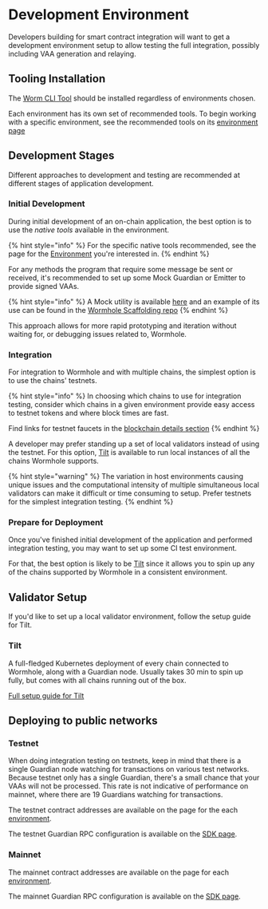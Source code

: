 # Development Environment

Developers building for smart contract integration will want to get a development environment setup to allow testing the full integration, possibly including VAA generation and relaying.

## Tooling Installation

The [Worm CLI Tool](../cli-docs/README.md) should be installed regardless of environments chosen.

Each environment has its own set of recommended tools. To begin working with a specific environment, see the recommended tools on its [environment page](../../blockchain-environments/README.md)

## Development Stages

Different approaches to development and testing are recommended at different stages of application development.

### Initial Development

During initial development of an on-chain application, the best option is to use the _native tools_ available in the environment.

{% hint style="info" %}
For the specific native tools recommended, see the page for the [Environment](../../blockchain-environments/environments.md) you're interested in.
{% endhint %}

For any methods the program that require some message be sent or received, it's recommended to set up some Mock Guardian or Emitter to provide signed VAAs.

{% hint style="info" %}
A Mock utility is available [here](https://github.com/wormhole-foundation/wormhole/blob/main/sdk/js/src/mock/wormhole.ts) and an example of its use can be found in the [Wormhole Scaffolding repo](https://github.com/wormhole-foundation/wormhole-scaffolding/blob/main/evm/ts-test/01\_hello\_world.ts#L3)
{% endhint %}

This approach allows for more rapid prototyping and iteration without waiting for, or debugging issues related to, Wormhole.

### Integration

For integration to Wormhole and with multiple chains, the simplest option is to use the chains' testnets.

{% hint style="info" %}
In choosing which chains to use for integration testing, consider which chains in a given environment provide easy access to testnet tokens and where block times are fast.

Find links for testnet faucets in the [blockchain details section](../../blockchain-environments/environments.md)
{% endhint %}

A developer may prefer standing up a set of local validators instead of using the testnet. For this option, [Tilt](./#tilt) is available to run local instances of all the chains Wormhole supports.

{% hint style="warning" %}
The variation in host environments causing unique issues and the computational intensity of multiple simultaneous local validators can make it difficult or time consuming to setup. Prefer testnets for the simplest integration testing.
{% endhint %}

### Prepare for Deployment

Once you've finished initial development of the application and performed integration testing, you may want to set up some CI test environment.

For that, the best option is likely to be [Tilt](./#tilt) since it allows you to spin up any of the chains supported by Wormhole in a consistent environment.

## Validator Setup

If you'd like to set up a local validator environment, follow the setup guide for Tilt.

### Tilt

A full-fledged Kubernetes deployment of every chain connected to Wormhole, along with a Guardian node. Usually takes 30 min to spin up fully, but comes with all chains running out of the box.

[Full setup guide for Tilt](tilt.md)

## Deploying to public networks

### Testnet

When doing integration testing on testnets, keep in mind that there is a single Guardian node watching for transactions on various test networks. Because testnet only has a single Guardian, there's a small chance that your VAAs will not be processed. This rate is not indicative of performance on mainnet, where there are 19 Guardians watching for transactions.

The testnet contract addresses are available on the page for the each [environment](../../blockchain-environments/environments.md).

The testnet Guardian RPC configuration is available on the [SDK page](../sdk-docs/#testnet-guardian-rpc).

### Mainnet

The mainnet contract addresses are available on the page for each [environment](../../blockchain-environments/environments.md).

The mainnet Guardian RPC configuration is available on the [SDK page](../sdk-docs/#mainnet-guardian-rpc).
